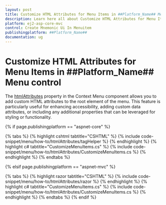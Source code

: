 ```yaml
---
layout: post
title: Customize HTML Attributes for Menu Items in ##Platform_Name## Menu Component
description: Learn here all about Customize HTML Attributes for Menu Items in Syncfusion ##Platform_Name## Menu component of Syncfusion Essential JS 2 and more.
platform: ej2-asp-core-mvc
control: Create Mnemonic Ui In Menuitem
publishingplatform: ##Platform_Name##
documentation: ug
---
```


# Customize HTML Attributes for Menu Items in ##Platform_Name## Menu control

The [htmlAttributes](https://help.syncfusion.com/cr/cref_files/aspnetcore-js2/Syncfusion.EJ2~Syncfusion.EJ2.Navigations.Menu_HtmlAttributes.html) property in the Context Menu component allows you to add custom HTML attributes to the root element of the menu. This feature is particularly useful for enhancing accessibility, adding custom data attributes, or including any additional properties that can be leveraged for styling or functionality.

{% if page.publishingplatform == "aspnet-core" %}

{% tabs %}
{% highlight cshtml tabtitle="CSHTML" %}
{% include code-snippet/menu/how-to/htmlAttributes/tagHelper %}
{% endhighlight %}
{% highlight c# tabtitle="CustomizeMenuItems.cs" %}
{% include code-snippet/menu/how-to/htmlAttributes/CustomizeMenuItems.cs %}
{% endhighlight %}
{% endtabs %}

{% elsif page.publishingplatform == "aspnet-mvc" %}

{% tabs %}
{% highlight razor tabtitle="CSHTML" %}
{% include code-snippet/menu/how-to/htmlAttributes/razor %}
{% endhighlight %}
{% highlight c# tabtitle="CustomizeMenuItems.cs" %}
{% include code-snippet/menu/how-to/htmlAttributes/CustomizeMenuItems.cs %}
{% endhighlight %}
{% endtabs %}
{% endif %}